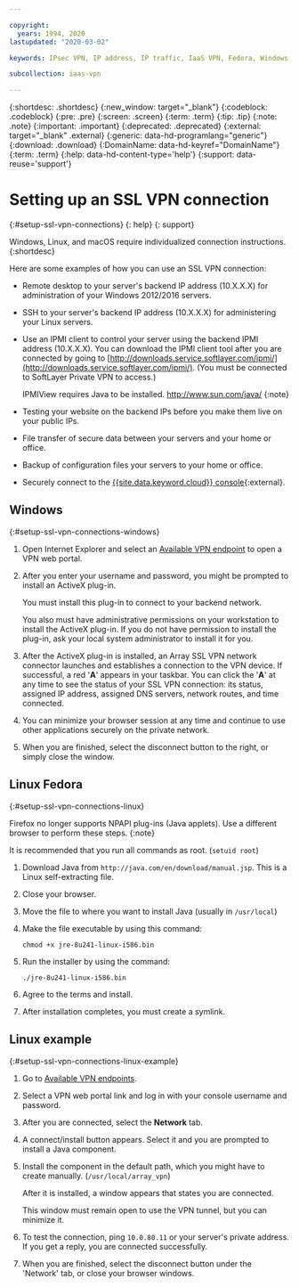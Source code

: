 ```yaml
---

copyright:
  years: 1994, 2020
lastupdated: "2020-03-02"

keywords: IPsec VPN, IP address, IP traffic, IaaS VPN, Fedora, Windows, Linux, SSL VPN

subcollection: iaas-vpn

---
```


{:shortdesc: .shortdesc}
{:new_window: target="_blank"}
{:codeblock: .codeblock}
{:pre: .pre}
{:screen: .screen}
{:term: .term}
{:tip: .tip}
{:note: .note}
{:important: .important}
{:deprecated: .deprecated}
{:external: target="_blank" .external}
{:generic: data-hd-programlang="generic"}
{:download: .download}
{:DomainName: data-hd-keyref="DomainName"}
{:term: .term}
{:help: data-hd-content-type='help'}
{:support: data-reuse='support'}

# Setting up an SSL VPN connection
{:#setup-ssl-vpn-connections}
{: help}
{: support}

Windows, Linux, and macOS require individualized connection instructions.
{:shortdesc}

Here are some examples of how you can use an SSL VPN connection:

* Remote desktop to your server's backend IP address (10.X.X.X) for administration of your Windows 2012/2016 servers.
* SSH to your server's backend IP address (10.X.X.X) for administering your Linux servers.
* Use an IPMI client to control your server using the backend IPMI address (10.X.X.X). You can download the IPMI client tool after you are connected by going to [http://downloads.service.softlayer.com/ipmi/](http://downloads.service.softlayer.com/ipmi/). (You must be connected to SoftLayer Private VPN to access.)

   IPMIView requires Java to be installed.  http://www.sun.com/java/
   {:note}
* Testing your website on the backend IPs before you make them live on your public IPs.
* File transfer of secure data between your servers and your home or office.
* Backup of configuration files your servers to your home or office.
* Securely connect to the [{{site.data.keyword.cloud}} console](https://cloud.ibm.com){:external}.

## Windows  
{:#setup-ssl-vpn-connections-windows}

1. Open Internet Explorer and select an [Available VPN endpoint](/docs/iaas-vpn?topic=iaas-vpn-available-vpn-endpoints) to open a VPN web portal.
1. After you enter your username and password, you might be prompted to install an ActiveX plug-in.

   You must install this plug-in to connect to your backend network.

   You also must have administrative permissions on your workstation to install the ActiveX plug-in. If you do not have permission to install the plug-in, ask your local system administrator to install it for you.
1. After the ActiveX plug-in is installed, an Array SSL VPN network connector launches and establishes a connection to the VPN device. If successful, a red '**A**' appears in your taskbar. You can click the '**A**' at any time to see the status of your SSL VPN connection: its status, assigned IP address, assigned DNS servers, network routes, and time connected.
1. You can minimize your browser session at any time and continue to use other applications securely on the private network.
1. When you are finished, select the disconnect button to the right, or simply close the window.

## Linux Fedora
{:#setup-ssl-vpn-connections-linux}

Firefox no longer supports NPAPI plug-ins (Java applets). Use a different browser to perform these steps.
{:note}

It is recommended that you run all commands as root. (`setuid root`)

1. Download Java from `http://java.com/en/download/manual.jsp`. This is a Linux self-extracting file.
1. Close your browser.
1. Move the file to where you want to install Java (usually in `/usr/local`)
1. Make the file executable by using this command:

   `chmod +x jre-8u241-linux-i586.bin`
1. Run the installer by using the command:

   `./jre-8u241-linux-i586.bin`
1. Agree to the terms and install.
1. After installation completes, you must create a symlink.

## Linux example
{:#setup-ssl-vpn-connections-linux-example}

1. Go to [Available VPN endpoints](/docs/iaas-vpn?topic=iaas-vpn-available-vpn-endpoints).
2. Select a VPN web portal link and log in with your console username and password.
3. After you are connected, select the **Network** tab.
4. A connect/install button appears. Select it and you are prompted to install a Java component.
5. Install the component in the default path, which you might have to create manually. (`/usr/local/array_vpn`)

   After it is installed, a window appears that states you are connected.

   This window must remain open to use the VPN tunnel, but you can minimize it.
8. To test the connection, ping `10.0.80.11` or your server's private address. If you get a reply, you are connected successfully.
9. When you are finished, select the disconnect button under the 'Network' tab, or close your browser windows.
